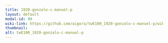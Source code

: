 ```yaml
---
title: 1920-gonzalo-c-manuel-p
layout: default
modal-id: 99
wiki-link: https://github.com/aigora/twE100_1920-gonzalo-c-manuel-p/wiki
thumbnail: 
alt: twE100_1920-gonzalo-c-manuel-p
---
```

